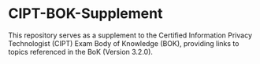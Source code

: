 # CIPT-BOK-Supplement
This repository serves as a supplement to the Certified Information Privacy Technologist (CIPT) Exam Body of Knowledge (BOK), providing links to topics referenced in the BoK (Version 3.2.0).
